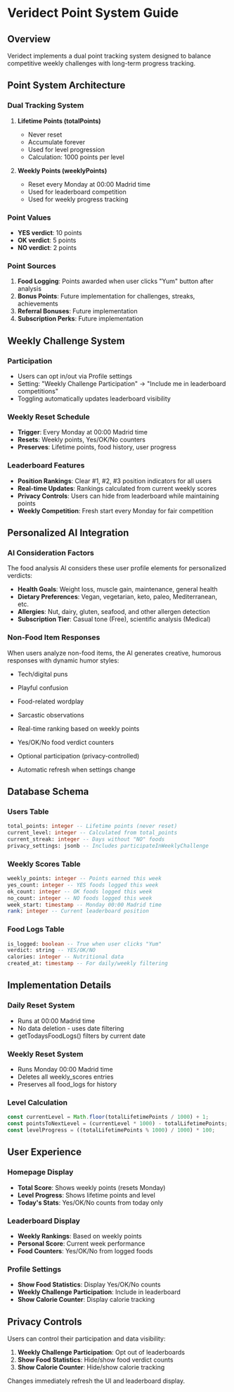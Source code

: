 # Veridect Point System Guide

## Overview

Veridect implements a dual point tracking system designed to balance competitive weekly challenges with long-term progress tracking.

## Point System Architecture

### Dual Tracking System

1. **Lifetime Points (totalPoints)**
   - Never reset
   - Accumulate forever
   - Used for level progression
   - Calculation: 1000 points per level

2. **Weekly Points (weeklyPoints)**
   - Reset every Monday at 00:00 Madrid time
   - Used for leaderboard competition
   - Used for weekly progress tracking

### Point Values

- **YES verdict**: 10 points
- **OK verdict**: 5 points  
- **NO verdict**: 2 points

### Point Sources

1. **Food Logging**: Points awarded when user clicks "Yum" button after analysis
2. **Bonus Points**: Future implementation for challenges, streaks, achievements
3. **Referral Bonuses**: Future implementation
4. **Subscription Perks**: Future implementation

## Weekly Challenge System

### Participation

- Users can opt in/out via Profile settings
- Setting: "Weekly Challenge Participation" → "Include me in leaderboard competitions"
- Toggling automatically updates leaderboard visibility

### Weekly Reset Schedule

- **Trigger**: Every Monday at 00:00 Madrid time
- **Resets**: Weekly points, Yes/OK/No counters
- **Preserves**: Lifetime points, food history, user progress

### Leaderboard Features

- **Position Rankings**: Clear #1, #2, #3 position indicators for all users
- **Real-time Updates**: Rankings calculated from current weekly scores  
- **Privacy Controls**: Users can hide from leaderboard while maintaining points
- **Weekly Competition**: Fresh start every Monday for fair competition

## Personalized AI Integration

### AI Consideration Factors

The food analysis AI considers these user profile elements for personalized verdicts:

- **Health Goals**: Weight loss, muscle gain, maintenance, general health
- **Dietary Preferences**: Vegan, vegetarian, keto, paleo, Mediterranean, etc.
- **Allergies**: Nut, dairy, gluten, seafood, and other allergen detection
- **Subscription Tier**: Casual tone (Free), scientific analysis (Medical)

### Non-Food Item Responses

When users analyze non-food items, the AI generates creative, humorous responses with dynamic humor styles:
- Tech/digital puns
- Playful confusion 
- Food-related wordplay
- Sarcastic observations

- Real-time ranking based on weekly points
- Yes/OK/No food verdict counters
- Optional participation (privacy-controlled)
- Automatic refresh when settings change

## Database Schema

### Users Table
```sql
total_points: integer -- Lifetime points (never reset)
current_level: integer -- Calculated from total_points
current_streak: integer -- Days without "NO" foods
privacy_settings: jsonb -- Includes participateInWeeklyChallenge
```

### Weekly Scores Table
```sql
weekly_points: integer -- Points earned this week
yes_count: integer -- YES foods logged this week
ok_count: integer -- OK foods logged this week  
no_count: integer -- NO foods logged this week
week_start: timestamp -- Monday 00:00 Madrid time
rank: integer -- Current leaderboard position
```

### Food Logs Table
```sql
is_logged: boolean -- True when user clicks "Yum"
verdict: string -- YES/OK/NO
calories: integer -- Nutritional data
created_at: timestamp -- For daily/weekly filtering
```

## Implementation Details

### Daily Reset System
- Runs at 00:00 Madrid time
- No data deletion - uses date filtering
- getTodaysFoodLogs() filters by current date

### Weekly Reset System  
- Runs Monday 00:00 Madrid time
- Deletes all weekly_scores entries
- Preserves all food_logs for history

### Level Calculation
```javascript
const currentLevel = Math.floor(totalLifetimePoints / 1000) + 1;
const pointsToNextLevel = (currentLevel * 1000) - totalLifetimePoints;
const levelProgress = ((totalLifetimePoints % 1000) / 1000) * 100;
```

## User Experience

### Homepage Display
- **Total Score**: Shows weekly points (resets Monday)
- **Level Progress**: Shows lifetime points and level
- **Today's Stats**: Yes/OK/No counts from today only

### Leaderboard Display
- **Weekly Rankings**: Based on weekly points
- **Personal Score**: Current week performance
- **Food Counters**: Yes/OK/No from logged foods

### Profile Settings
- **Show Food Statistics**: Display Yes/OK/No counts
- **Weekly Challenge Participation**: Include in leaderboard
- **Show Calorie Counter**: Display calorie tracking

## Privacy Controls

Users can control their participation and data visibility:

1. **Weekly Challenge Participation**: Opt out of leaderboards
2. **Show Food Statistics**: Hide/show food verdict counts  
3. **Show Calorie Counter**: Hide/show calorie tracking

Changes immediately refresh the UI and leaderboard display.